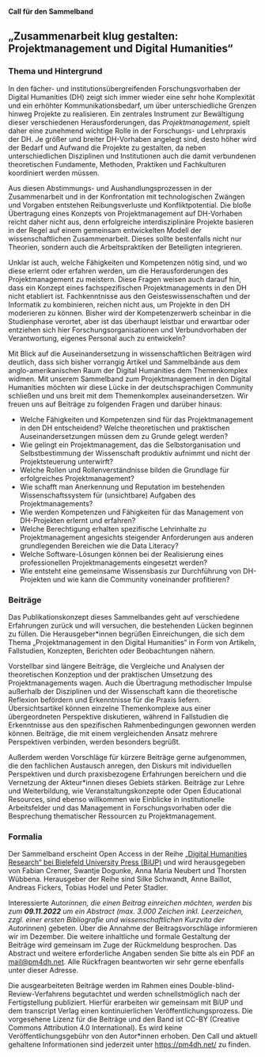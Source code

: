 **Call für den Sammelband**
## „Zusammenarbeit klug gestalten: Projektmanagement und Digital Humanities“
### Thema und Hintergrund
In den fächer- und institutionsübergreifenden Forschungsvorhaben der Digital Humanities (DH) zeigt sich immer wieder eine sehr hohe Komplexität und ein erhöhter Kommunikationsbedarf, um über unterschiedliche Grenzen hinweg Projekte zu realisieren. Ein zentrales Instrument zur Bewältigung dieser verschiedenen Herausforderungen, das *Projektmanagement*, spielt daher eine zunehmend wichtige Rolle in der Forschungs- und Lehrpraxis der DH. Je größer und breiter DH-Vorhaben angelegt sind, desto höher wird der Bedarf und Aufwand die Projekte zu gestalten, da neben unterschiedlichen Disziplinen und Institutionen auch die damit verbundenen theoretischen Fundamente, Methoden, Praktiken und Fachkulturen koordiniert werden müssen.

Aus diesen Abstimmungs- und Aushandlungsprozessen in der Zusammenarbeit und in der Konfrontation mit technologischen Zwängen und Vorgaben entstehen Reibungsverluste und Konfliktpotential. Die bloße Übertragung eines Konzepts von Projektmanagement auf DH-Vorhaben reicht daher nicht aus, denn erfolgreiche interdisziplinäre Projekte basieren in der Regel auf einem gemeinsam entwickelten Modell der wissenschaftlichen Zusammenarbeit. Dieses sollte bestenfalls nicht nur Theorien, sondern auch die Arbeitspraktiken der Beteiligten integrieren.

Unklar ist auch, welche Fähigkeiten und Kompetenzen nötig sind, und wo diese erlernt oder erfahren werden, um die Herausforderungen des Projektmanagement zu meistern. Diese Fragen weisen auch darauf hin, dass ein Konzept eines fachspezifischen Projektmanagements in den DH nicht etabliert ist. Fachkenntnisse aus den Geisteswissenschaften und der Informatik zu kombinieren, reichen nicht aus, um Projekte in den DH moderieren zu können. Bisher wird der Kompetenzerwerb scheinbar in die Studienphase verortet, aber ist das überhaupt leistbar und erwartbar oder entziehen sich hier Forschungsorganisationen und Verbundvorhaben der Verantwortung, eigenes Personal auch zu entwickeln?

Mit Blick auf die Auseinandersetzung in wissenschaftlichen Beiträgen wird deutlich, dass sich bisher vorrangig Artikel und Sammelbände aus dem anglo-amerikanischen Raum der Digital Humanities dem Themenkomplex widmen. Mit unserem Sammelband zum Projektmanagement in den Digital Humanities möchten wir diese Lücke in der deutschsprachigen Community schließen und uns breit mit dem Themenkomplex auseinandersetzen. Wir freuen uns auf Beiträge zu folgenden Fragen und darüber hinaus:
 
- Welche Fähigkeiten und Kompetenzen sind für das Projektmanagement in den DH entscheidend? Welche theoretischen und praktischen Auseinandersetzungen müssen dem zu Grunde gelegt werden?
- Wie gelingt ein Projektmanagement, das die Selbstorganisation und Selbstbestimmung der Wissenschaft produktiv aufnimmt und nicht der Projektsteuerung unterwirft?
- Welche Rollen und Rollenverständnisse bilden die Grundlage für erfolgreiches Projektmanagement?
- Wie schafft man Anerkennung und Reputation im bestehenden Wissenschaftssystem für (unsichtbare) Aufgaben des Projektmanagements?
- Wie werden Kompetenzen und Fähigkeiten für das Management von DH-Projekten erlernt und erfahren?
- Welche Berechtigung erhalten spezifische Lehrinhalte zu Projektmanagement angesichts steigender Anforderungen aus anderen grundlegenden Bereichen wie die Data Literacy?
- Welche Software-Lösungen können bei der Realisierung eines professionellen Projektmanagements eingesetzt werden?
- Wie entsteht eine gemeinsame Wissensbasis zur Durchführung von DH-Projekten und wie kann die Community voneinander profitieren?
 
### Beiträge
Das Publikationskonzept dieses Sammelbandes geht auf verschiedene Erfahrungen zurück und will versuchen, die bestehenden Lücken beginnen zu füllen. Die Herausgeber*innen begrüßen Einreichungen, die sich dem Thema „Projektmanagement in den Digital Humanities“ in Form von Artikeln, Fallstudien, Konzepten, Berichten oder Beobachtungen nähern.

Vorstellbar sind längere Beiträge, die Vergleiche und Analysen der theoretischen Konzeption und der praktischen Umsetzung des Projektmanagements wagen. Auch die Übertragung methodischer Impulse außerhalb der Disziplinen und der Wissenschaft kann die theoretische Reflexion befördern und Erkenntnisse für die Praxis liefern. Übersichtsartikel können einzelne Themenkomplexe aus einer übergeordneten Perspektive diskutieren, während in Fallstudien die Erkenntnisse aus den spezifischen Rahmenbedingungen gewonnen werden können. Beiträge, die mit einem vergleichenden Ansatz mehrere Perspektiven verbinden, werden besonders begrüßt.

Außerdem werden Vorschläge für kürzere Beiträge gerne aufgenommen, die den fachlichen Austausch anregen, den Diskurs mit individuellen Perspektiven und durch praxisbezogene Erfahrungen bereichern und die Vernetzung der Akteur*innen dieses Gebiets stärken. Beiträge zur Lehre und Weiterbildung, wie Veranstaltungskonzepte oder Open Educational Resources, sind ebenso willkommen wie Einblicke in institutionelle Arbeitsfelder und das Management in Forschungsvorhaben oder die Besprechung thematischer Ressourcen zu Projektmanagement.

### Formalia
Der Sammelband erscheint Open Access in der Reihe [„Digital Humanities Research“ bei Bielefeld University Press (BiUP)](https://www.bielefeld-university-press.de/reihen/digital-humanities-research/) und wird herausgegeben von Fabian Cremer, Swantje Dogunke, Anna Maria Neubert und Thorsten Wübbena. Herausgeber der Reihe sind Silke Schwandt, Anne Baillot, Andreas Fickers, Tobias Hodel und Peter Stadler.

Interessierte Autor*innen, die einen Beitrag einreichen möchten, werden bis zum **09.11.2022** um ein Abstract (max. 3.000 Zeichen inkl. Leerzeichen, zzgl. einer ersten Bibliografie und wissenschaftlichen Kurzvita der Autor*innen) gebeten. Über die Annahme der Beitragsvorschläge informieren wir im Dezember. Die weitere inhaltliche und formale Gestaltung der Beiträge wird gemeinsam im Zuge der Rückmeldung besprochen. Das Abstract und weitere erforderliche Angaben senden Sie bitte als ein PDF an mail@pm4dh.net. Alle Rückfragen beantworten wir sehr gerne ebenfalls unter dieser Adresse.

Die ausgearbeiteten Beiträge werden im Rahmen eines Double-blind-Review-Verfahrens begutachtet und werden schnellstmöglich nach der Fertigstellung publiziert. Hierfür erarbeiten wir gemeinsam mit BiUP und dem transcript Verlag einen kontinuierlichen Veröffentlichungsprozess. Die vorgesehene Lizenz für die Beiträge und den Band ist CC-BY (Creative Commons Attribution 4.0 International). Es wird keine Veröffentlichungsgebühr von den Autor*innen erhoben. Den Call und aktuell gehaltene Informationen sind jederzeit unter https://pm4dh.net/ zu finden.